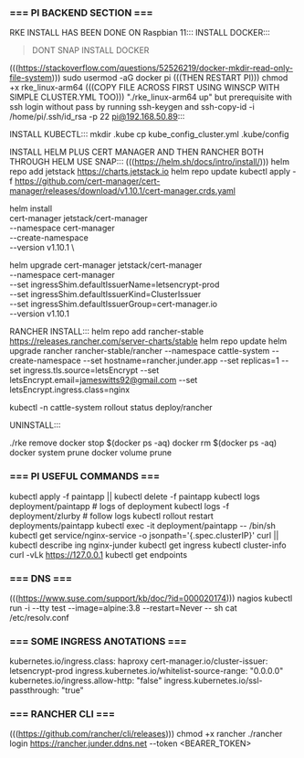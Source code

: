 ### === PI BACKEND SECTION === 

RKE INSTALL HAS BEEN DONE ON Raspbian 11:::
INSTALL DOCKER:::
> DONT SNAP INSTALL DOCKER

(((https://stackoverflow.com/questions/52526219/docker-mkdir-read-only-file-system)))
sudo usermod -aG docker pi (((THEN RESTART PI)))
chmod +x rke_linux-arm64 (((COPY FILE ACROSS FIRST USING WINSCP WITH SIMPLE CLUSTER.YML TOO)))
"./rke_linux-arm64 up" but prerequisite with ssh login without pass by running ssh-keygen and ssh-copy-id -i /home/pi/.ssh/id_rsa -p 22 pi@192.168.50.89:::

INSTALL KUBECTL::: 
mkdir .kube
cp kube_config_cluster.yml .kube/config

INSTALL HELM PLUS CERT MANAGER AND THEN RANCHER BOTH THROUGH HELM USE SNAP::: 
(((https://helm.sh/docs/intro/install/)))
helm repo add jetstack https://charts.jetstack.io
helm repo update
kubectl apply -f https://github.com/cert-manager/cert-manager/releases/download/v1.10.1/cert-manager.crds.yaml

helm install \
  cert-manager jetstack/cert-manager \
  --namespace cert-manager \
  --create-namespace \
  --version v1.10.1 \

helm upgrade cert-manager jetstack/cert-manager \
  --namespace cert-manager \
  --set ingressShim.defaultIssuerName=letsencrypt-prod \
  --set ingressShim.defaultIssuerKind=ClusterIssuer \
  --set ingressShim.defaultIssuerGroup=cert-manager.io \
  --version v1.10.1

RANCHER INSTALL:::
helm repo add rancher-stable https://releases.rancher.com/server-charts/stable
helm repo update
helm upgrade rancher rancher-stable/rancher --namespace cattle-system --create-namespace --set hostname=rancher.junder.app --set replicas=1 --set ingress.tls.source=letsEncrypt --set letsEncrypt.email=jameswitts92@gmail.com --set letsEncrypt.ingress.class=nginx

kubectl -n cattle-system rollout status deploy/rancher

UNINSTALL:::

./rke remove
docker stop $(docker ps -aq)
docker rm $(docker ps -aq)
docker system prune
docker volume prune

### === PI USEFUL COMMANDS ===

kubectl apply -f paintapp || kubectl delete -f paintapp
kubectl logs deployment/paintapp # logs of deployment
kubectl logs -f deployment/zlurby # follow logs
kubectl rollout restart deployments/paintapp
kubectl exec -it deployment/paintapp -- /bin/sh
kubectl get service/nginx-service -o jsonpath='{.spec.clusterIP}'
curl <clusterip>||<ingressip>
kubectl describe ing nginx-junder
kubectl get ingress
kubectl cluster-info
curl -vLk https://127.0.0.1
kubectl get endpoints

### === DNS === 

(((https://www.suse.com/support/kb/doc/?id=000020174)))
nagios 
kubectl run -i --tty test --image=alpine:3.8 --restart=Never -- sh
cat /etc/resolv.conf

### === SOME INGRESS ANOTATIONS ===

kubernetes.io/ingress.class: haproxy
cert-manager.io/cluster-issuer: letsencrypt-prod
ingress.kubernetes.io/whitelist-source-range: "0.0.0.0"
kubernetes.io/ingress.allow-http: "false"
ingress.kubernetes.io/ssl-passthrough: "true"

### === RANCHER CLI ===

(((https://github.com/rancher/cli/releases)))
chmod +x rancher
./rancher login https://rancher.junder.ddns.net --token <BEARER_TOKEN>

